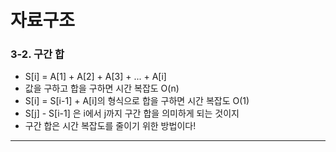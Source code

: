# 자료구조

### 3-2. 구간 합
- S[i] = A[1] + A[2] + A[3] + ... + A[i]
- 값을 구하고 합을 구하면 시간 복잡도 O(n)
- S[i] = S[i-1] + A[i]의 형식으로 합을 구하면 시간 복잡도 O(1)
- S[j] - S[i-1] 은 i에서 j까지 구간 합을 의미하게 되는 것이지
- 구간 합은 시간 복잡도를 줄이기 위한 방법이다!
---
